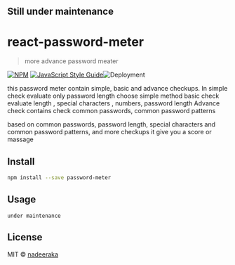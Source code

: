 ## Still under maintenance

# react-password-meter

> more advance password meater

[![NPM](https://img.shields.io/npm/v/password-meter.svg)](https://www.npmjs.com/package/password-meter) [![JavaScript Style Guide](https://img.shields.io/badge/code_style-standard-brightgreen.svg)](https://standardjs.com)![Deployment](https://github.com/nadeeraka/react-password-meter/workflows/Deployment/badge.svg)

this password meter contain simple, basic and advance checkups.
In simple check evaluate only password length choose simple method
basic  check evaluate   length , special characters , numbers, password length 
Advance check contains check common passwords, common password patterns  


based on common passwords, password length, special characters and common password patterns, and more checkups it give you a score or massage

## Install

```bash
npm install --save password-meter
```

## Usage

```tsx
under maintenance

```

## License

MIT © [nadeeraka](https://github.com/nadeeraka)
